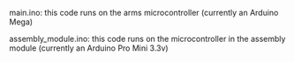 main.ino: this code runs on the arms microcontroller (currently an Arduino Mega)

assembly_module.ino: this code runs on the microcontroller in the assembly module (currently an Arduino Pro Mini 3.3v)
